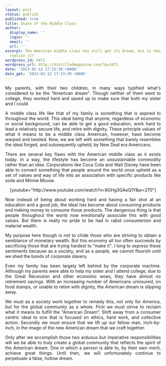 ```yaml
---
layout: post
status: publish
published: true
title: State of the Middle Class
author:
  display_name: ''
  login: ''
  email: ''
  url: ''
excerpt: The American middle class has still got its Dream, but is there a view to
  realise it?
wordpress_id: 3471
wordpress_url: http://distilledmagazine.com/?p=3471
date: '2013-02-12 17:23:39 +0000'
date_gmt: '2013-02-12 17:23:39 +0000'
---
```

<p style="text-align: justify;">My parents, with their two children, in many ways typified what's considered to be the "American dream". Though neither of them went to college, they worked hard and saved up to make sure that both my sister and I could.</p>
<p style="text-align: justify;">A middle class life like that of my family is something that is aspired to throughout the world. This ideal being that anyone, regardless of economic or social background, can be able to get a good education, work hard to lead a relatively secure life, and retire with dignity. These principle values of what it means to be a middle class American, however, have become warped and twisted. Now, we are left with something that barely resembles the ideal forged, and subsequently upheld, by New Deal era Americans.</p>
<p style="text-align: justify;">There are several key flaws with the American middle class as it exists today. In a way, the lifestyle has become an unsustainable commodity rather than an idea. Corporations like Coca Cola and Walt Disney have been able to convert something that people around the world once upheld as a set of values and way of life into an association with specific products like soda and Minnie Mouse.</p>
<p style="text-align: justify;"><!--column--></p>
<p style="text-align: center;">[youtube="http://www.youtube.com/watch?v=8GHg3GAeQ1Y&amp;w=270"]</p>
<p style="text-align: justify;">Now instead of being about working hard and having a fair shot at an education and a good job, the ideal has become about consuming products and making money to consume those products. The dangerous thing is that people throughout the world now emotionally associate this with good values. But there is really no pride to be had in rabid consumerism and material wealth.</p>
<p style="text-align: justify;">My purpose here though is not to chide those who are striving to obtain a semblance of monetary wealth. But this economy all too often succeeds by sacrificing those that are trying hardest to "make it". I long to express these sentiments because as a society, and as a people, we cannot flourish until we shed the bonds of corporate slavery.</p>
<p style="text-align: justify;"><!--column--></p>
<p style="text-align: justify;">Even my family has been largely left behind by the corporate machine. Although my parents were able to help my sister and I attend college, due to the Great Recession and other economic woes, they have almost no retirement savings. With an increasing number of Americans uninsured, on food stamps, or unable to retire with dignity, the American dream is slipping away.</p>
<p style="text-align: justify;">We must as a society work together to remedy this, not only for America, but for the global community as a whole. First we must strive to reclaim what it means to fulfill the “American Dream”. Shift away from a consumer centric ideal to one that is focused on ethics, hard work, and collective action. Secondly we must ensure that we lift up our fellow man, inch-by-inch, in the image of the new American dream that we craft together.</p>
<p style="text-align: justify;">Only after we accomplish those two arduous but imperative responsibilities will we be able to truly create a global community that reflects the spirit of the American dream. One in which a person is able to, by their own merit, achieve great things. Until then, we will unfortunately continue to perpetuate a false, hollow dream.</p>
<p style="text-align: justify;"><!--column--></p>

